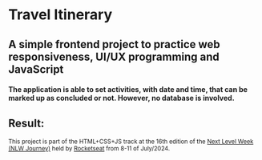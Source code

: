 # Travel Itinerary

## A simple frontend project to practice web responsiveness, UI/UX programming and JavaScript

#### The application is able to set activities, with date and time, that can be marked up as concluded or not. However, no database is involved.

## Result:


<sub>This project is part of the HTML+CSS+JS track at the 16th edition of the [Next Level Week (NLW Journey)](https://www.rocketseat.com.br/eventos/nlw)  held by [Rocketseat](https://www.rocketseat.com.br/discover) from 8-11 of July/2024.</sub>
